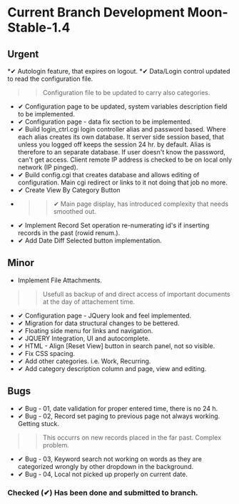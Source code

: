 # Current Branch Development Moon-Stable-1.4
## Urgent
*&#10004; Autologin feature, that expires on logout.
*&#10004; Data/Login control updated to read the configuration file.
>> Configuration file to be updated to carry also categories.
* &#10004; Configuration page to be updated, system variables description field to be implemented.
* &#10004; Configuration page - data fix section to be implemented.
* &#10004; Build login_ctrl.cgi login controller alias and password based. Where each alias creates its own database. It server side session based, that unless you logged off keeps the session 24 hr. by default. Alias is therefore to an separate database. If user doesn't know the password, can't get access. Client remote IP address is checked to be on local only network (IP pinged).
* &#10004; Build config.cgi that creates database and allows editing of configuration. Main cgi redirect or links to it not doing that job no more.
* &#10004; Create View By Category Button
* >> &#10004; Main page display, has introduced complexity that needs smoothed out.
* &#10004; Implement Record Set operation re-numerating id's if inserting records in the past (rowid renum.).
* &#10004; Add Date Diff Selected button implementation.


## Minor
* Implement File Attachments.
>> Usefull as backup of and direct access of important documents at the day of attachement time.
* &#10004; Configuration page - JQuery look and feel implemented.
* &#10004; Migration for data structural changes to be bettered.
* &#10004; Floating side menu for links and navigation.
* &#10004; JQUERY Integration, UI and autocomplete.
* &#10004; HTML - Align [Reset View] button in search panel, not so visible.
* &#10004; Fix CSS spacing.
* &#10004; Add other categories. i.e. Work, Recurring.
* &#10004; Add category description column and page, view and editing.

## Bugs
* &#10004; Bug - 01, date validation for proper entered time, there is no 24 h.
* &#10004; Bug - 02, Record set paging to previous page not always working. Getting stuck.
>> This occurrs on new records placed in the far past. Complex problem.
* &#10004; Bug - 03, Keyword search not working on words as they are categorized wrongly by other dropdown in the background.
* &#10004; Bug - 04, Local not picked up properly on current date.

### Checked (&#10004;) Has been done and submitted to branch.